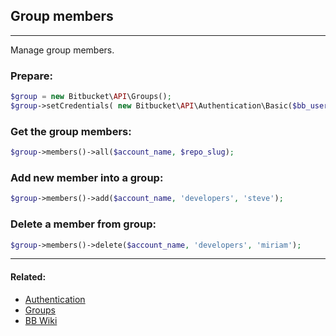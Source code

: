 ## Group members

----
Manage group members.

### Prepare:
```php
$group = new Bitbucket\API\Groups();
$group->setCredentials( new Bitbucket\API\Authentication\Basic($bb_user, $bb_pass) );
```

### Get the group members:
```php
$group->members()->all($account_name, $repo_slug);
```

### Add new member into a group:
```php
$group->members()->add($account_name, 'developers', 'steve');
```

### Delete a member from group:
```php
$group->members()->delete($account_name, 'developers', 'miriam');
```

----

#### Related:
  * [Authentication](authentication.md)
  * [Groups](../groups.md)
  * [BB Wiki](https://confluence.atlassian.com/display/BITBUCKET/groups+Endpoint)
